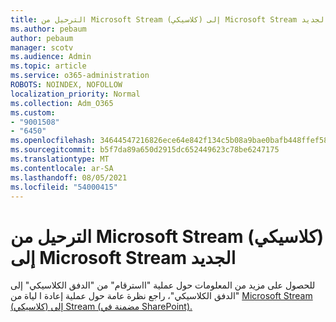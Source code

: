 ```yaml
---
title: الترحيل من Microsoft Stream (كلاسيكي) إلى Microsoft Stream الجديد
ms.author: pebaum
author: pebaum
manager: scotv
ms.audience: Admin
ms.topic: article
ms.service: o365-administration
ROBOTS: NOINDEX, NOFOLLOW
localization_priority: Normal
ms.collection: Adm_O365
ms.custom:
- "9001508"
- "6450"
ms.openlocfilehash: 34644547216826ece64e842f134c5b08a9bae0bafb448ffef589db78c3263c5a
ms.sourcegitcommit: b5f7da89a650d2915dc652449623c78be6247175
ms.translationtype: MT
ms.contentlocale: ar-SA
ms.lasthandoff: 08/05/2021
ms.locfileid: "54000415"
---
```

# <a name="migrate-from-microsoft-stream-classic-to-the-new-microsoft-stream"></a>الترحيل من Microsoft Stream (كلاسيكي) إلى Microsoft Stream الجديد

للحصول على مزيد من المعلومات حول عملية "ااسترقام" من "الدفق الكلاسيكي" إلى "الدفق الكلاسيكي"، راجع نظرة عامة حول عملية إعادة ا لياة من [Microsoft Stream (كلاسيكي) إلى Stream (مضمنة في SharePoint).](/stream/streamnew/stream-classic-to-new-migration-overview)